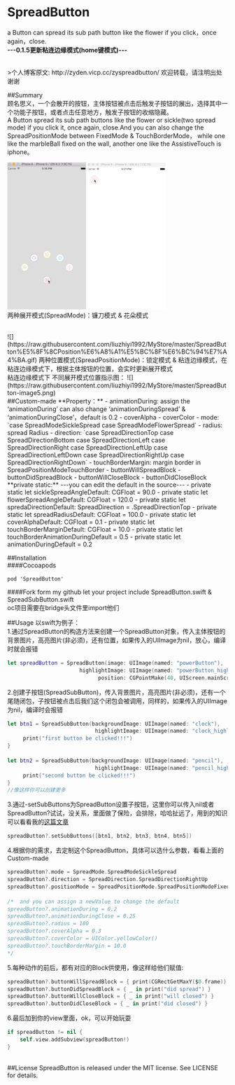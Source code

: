 # SpreadButton
a Button can spread its sub path button like the flower if you click，once again，close.  
**---0.1.5更新粘连边缘模式(home键模式)---**

<br>
>个人博客原文: http://zyden.vicp.cc/zyspreadbutton/  
欢迎转载，请注明出处谢谢  

##Summary  
顾名思义，一个会散开的按钮，主体按钮被点击后触发子按钮的展出，选择其中一个功能子按钮，或者点击任意地方，触发子按钮的收缩隐藏。  
A Button spread its sub path buttons like the flower or sickle(two spread mode) if you click it, once again, close.And you can also change the SpreadPositionMode between FixedMode & TouchBorderMode， while one like the marbleBall fixed on the wall, another one like the AssistiveTouch is iphone。

![](https://raw.githubusercontent.com/liuzhiyi1992/MyStore/master/SpreadButton%E6%BC%94%E7%A4%BApart1.gif)
![](https://raw.githubusercontent.com/liuzhiyi1992/MyStore/master/SpreadButton%E6%BC%94%E7%A4%BApart2.gif)  
两种展开模式(SpreadMode)：镰刀模式 & 花朵模式  

<br>
![](https://raw.githubusercontent.com/liuzhiyi1992/MyStore/master/SpreadButton%E5%8F%8CPosition%E6%A8%A1%E5%BC%8F%E6%BC%94%E7%A4%BA.gif)  
两种位置模式(SpreadPositionMode)：锁定模式 & 粘连边缘模式，在粘连边缘模式下，根据主体按钮的位置，会实时更新展开模式  

<br>
粘连边缘模式下 不同展开模式位置指示图：  
![](https://raw.githubusercontent.com/liuzhiyi1992/MyStore/master/SpreadButton-image5.png)
<br>
##Custom-made
**Property：**  
- animationDuring: assign the ‘animationDuring’ can also change ‘animationDuringSpread’ & ‘animationDuringClose’，default is 0.2  
- coverAlpha  
- coverColor  
- mode:    `case SpreadModeSickleSpread  case SpreadModeFlowerSpread`  
- radius: spread Radius  
- direction:  `case SpreadDirectionTop case SpreadDirectionBottom case SpreadDirectionLeft case SpreadDirectionRight case SpreadDirectionLeftUp case SpreadDirectionLeftDown case SpreadDirectionRightUp case SpreadDirectionRightDown`  
- touchBorderMargin: margin border in SpreadPositionModeTouchBorder  
- buttonWillSpreadBlock  
- buttonDidSpreadBlock  
- buttonWillCloseBlock  
- buttonDidCloseBlock  
<br>  
**private static:**  
---you can edit the default in the source---  
- private static let sickleSpreadAngleDefault: CGFloat = 90.0  
- private static let flowerSpreadAngleDefault: CGFloat = 120.0  
- private static let spredaDirectionDefault: SpreadDirection = .SpreadDirectionTop  
- private static let spreadRadiusDefault: CGFloat = 100.0  
- private static let coverAlphaDefault: CGFloat = 0.1  
- private static let touchBorderMarginDefault: CGFloat = 10.0  
- private static let touchBorderAnimationDuringDefault = 0.5  
- private static let animationDuringDefault = 0.2

##Installation  
####Cocoapods   
```
pod 'SpreadButton'
```
####Fork form my github
let your project include SpreadButton.swift & SpreadSubButton.swift  
oc项目需要在bridge头文件里import他们

##Usage
以swift为例子：  
1.通过SpreadButton的构造方法来创建一个SpreadButton对象，传入主体按钮的背景图片，高亮图片(非必须)，还有位置，如果传入的UIImage为nil，放心，编译时就会报错
```swift
let spreadButton = SpreadButton(image: UIImage(named: "powerButton"),
                       highlightImage: UIImage(named: "powerButton_highlight"),
                             position: CGPointMake(40, UIScreen.mainScreen().bounds.height - 40))
```

2.创建子按钮(SpreadSubButton)，传入背景图片，高亮图片(非必须)，还有一个尾随闭包，子按钮被点击后我们这个闭包会被调用，同样的，如果传入的UIImage为nil，编译时会报错  
```swift
let btn1 = SpreadSubButton(backgroundImage: UIImage(named: "clock"), 
                            highlightImage: UIImage(named: "clock_highlight")) { (index, sender) -> Void in
     print("first button be clicked!!!")
}

let btn2 = SpreadSubButton(backgroundImage: UIImage(named: "pencil"), 
                            highlightImage: UIImage(named: "pencil_highlight")) { (index, sender) -> Void in
     print("second button be clicked!!!")
}
//像这样你可以创建更多
```

3.通过-setSubButtons为SpreadButton设置子按钮，这里你可以传入nil或者SpreadButton?试试，没关系，里面做了保险，会排除，哈哈扯远了，用到的知识可以看看我的[这篇文章](http://zyden.vicp.cc/map-those-arrays/)
```swift
spreadButton?.setSubButtons([btn1, btn2, btn3, btn4, btn5])
```

4.根据你的需求，去定制这个SpreadButton，具体可以选什么参数，看看上面的Custom-made
```swift
spreadButton?.mode = SpreadMode.SpreadModeSickleSpread
spreadButton?.direction = SpreadDirection.SpreadDirectionRightUp
spreadButton?.positionMode = SpreadPositionMode.SpreadPositionModeFixed

/*  and you can assign a newValue to change the default
spreadButton?.animationDuring = 0.2
spreadButton?.animationDuringClose = 0.25
spreadButton?.radius = 180
spreadButton?.coverAlpha = 0.3
spreadButton?.coverColor = UIColor.yellowColor()  
spreadButton?.touchBorderMargin = 10.0
*/
```

5.每种动作的前后，都有对应的Block供使用，像这样给他们赋值:
```swift
spreadButton?.buttonWillSpreadBlock = { print(CGRectGetMaxY($0.frame)) }
spreadButton?.buttonDidSpreadBlock = { _ in print("did spread") }
spreadButton?.buttonWillCloseBlock = { _ in print("will closed") }
spreadButton?.buttonDidCloseBlock = { _ in print("did closed") }
```

6.最后加到你的view里面，ok，可以开始玩耍
```swift
if spreadButton != nil {
    self.view.addSubview(spreadButton!)
}
```

<br>
##License  
SpreadButton is released under the MIT license. See LICENSE for details.
